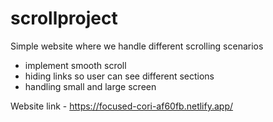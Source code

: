 # scrollproject
Simple website where we handle different scrolling scenarios

- implement smooth scroll
- hiding links so user can see different sections
- handling small and large screen


Website link -
https://focused-cori-af60fb.netlify.app/
